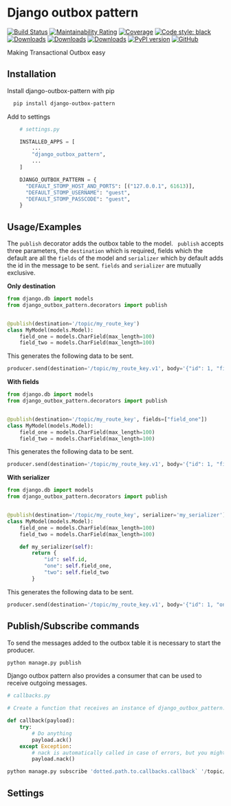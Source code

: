 
# Django outbox pattern
[![Build Status](https://dev.azure.com/juntos-somos-mais-loyalty/python/_apis/build/status/juntossomosmais.django-outbox-pattern?branchName=azure-pipelines)](https://dev.azure.com/juntos-somos-mais-loyalty/python/_build/latest?definitionId=307&branchName=azure-pipelines)
[![Maintainability Rating](http://https://sonarcloud.io/api/project_badges/measure?project=juntossomosmais_django-outbox-pattern&metric=sqale_rating)](http://https://sonarcloud.io/dashboard?id=juntossomosmais_django-outbox-pattern)
[![Coverage](http://https://sonarcloud.io/api/project_badges/measure?project=juntossomosmais_django-outbox-pattern&metric=coverage)](http://https://sonarcloud.io/dashboard?id=juntossomosmais_django-outbox-pattern)
[![Code style: black](https://img.shields.io/badge/code%20style-black-black)](https://github.com/ambv/black)
[![Downloads](https://pepy.tech/badge/django-outbox-pattern)](https://pepy.tech/project/django-outbox-pattern)
[![Downloads](https://pepy.tech/badge/django-outbox-pattern/month)](https://pepy.tech/project/django-outbox-pattern/month)
[![Downloads](https://pepy.tech/badge/django-outbox-pattern/week)](https://pepy.tech/project/django-outbox-pattern/week)
[![PyPI version](https://badge.fury.io/py/django-outbox-pattern.svg)](https://badge.fury.io/py/django-outbox-pattern)
[![GitHub](https://img.shields.io/github/license/mashape/apistatus.svg)](https://github.com/juntossomosmais/django-outbox-pattern/blob/master/LICENSE)

Making Transactional Outbox easy

## Installation

Install django-outbox-pattern with pip

```bash
  pip install django-outbox-pattern
```

Add to settings

```python
    # settings.py

    INSTALLED_APPS = [
        ...
        "django_outbox_pattern",
        ...
    ]

    DJANGO_OUTBOX_PATTERN = {
      "DEFAULT_STOMP_HOST_AND_PORTS": [("127.0.0.1", 61613)],
      "DEFAULT_STOMP_USERNAME": "guest",
      "DEFAULT_STOMP_PASSCODE": "guest",
    }

```

## Usage/Examples

The `publish` decorator adds the outbox table to the model. `
publish` accepts three parameters, the `destination` which is required,
fields which the default are all the `fields` of the model and `serializer` which by default adds the id in the message to be sent.
`fields` and `serializer` are mutually exclusive.

__Only destination__

```python
from django.db import models
from django_outbox_pattern.decorators import publish


@publish(destination='/topic/my_route_key')
class MyModel(models.Model):
    field_one = models.CharField(max_length=100)
    field_two = models.CharField(max_length=100)
```

This generates the following data to be sent.

```python
producer.send(destination='/topic/my_route_key.v1', body='{"id": 1, "field_one": "Field One", "field_two": "Field Two"}')
```

__With fields__

```python
from django.db import models
from django_outbox_pattern.decorators import publish


@publish(destination='/topic/my_route_key', fields=["field_one"])
class MyModel(models.Model):
    field_one = models.CharField(max_length=100)
    field_two = models.CharField(max_length=100)
```

This generates the following data to be sent.

```python
producer.send(destination='/topic/my_route_key.v1', body='{"id": 1, "field_one": "Field One"}')
```

__With serializer__

```python
from django.db import models
from django_outbox_pattern.decorators import publish


@publish(destination='/topic/my_route_key', serializer='my_serializer')
class MyModel(models.Model):
    field_one = models.CharField(max_length=100)
    field_two = models.CharField(max_length=100)

    def my_serializer(self):
        return {
            "id": self.id,
            "one": self.field_one,
            "two": self.field_two
        }
```

This generates the following data to be sent.

```python
producer.send(destination='/topic/my_route_key.v1', body='{"id": 1, "one": "Field One", "two": "Field Two"}')
```
## Publish/Subscribe commands

To send the messages added to the outbox table it is necessary to start the producer.

```python
python manage.py publish
```

Django outbox pattern also provides a consumer that can be used to receive outgoing messages.


```python
# callbacks.py

# Create a function that receives an instance of django_outbox_pattern.payloads.Payload

def callback(payload):
    try:
        # Do anything
        payload.ack()
    except Exception:
        # nack is automatically called in case of errors, but you might want to handle the error in another way
        payload.nack()
```

```python
python manage.py subscribe 'dotted.path.to.callbacks.callback` '/topic/my_route_key.v1'
```

## Settings
